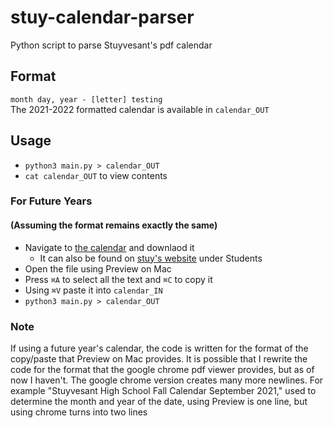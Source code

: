 # stuy-calendar-parser
Python script to parse Stuyvesant's pdf calendar

## Format
`month day, year - [letter] testing`\
The 2021-2022 formatted calendar is available in `calendar_OUT`

## Usage
* `python3 main.py > calendar_OUT`
* `cat calendar_OUT` to view contents

### For Future Years
#### (Assuming the format remains exactly the same)
* Navigate to [the calendar](https://stuy.entest.org/2021-2022%20School%20Term%20Calendar%20v%203-9-2022.pdf) and downlaod it
	* It can also be found on [stuy's website](https://stuy.enschool.org/) under Students 
* Open the file using Preview on Mac
* Press `⌘A` to select all the text and `⌘C` to copy it
* Using `⌘V` paste it into `calendar_IN`
* `python3 main.py > calendar_OUT`

### Note
If using a future year's calendar, the code is written for the format of the copy/paste that Preview on Mac provides. It is possible that I rewrite the code for the format that the google chrome pdf viewer provides, but as of now I haven't. The google chrome version creates many more newlines. For example "Stuyvesant High School Fall Calendar September 2021," used to determine the month and year of the date, using Preview is one line, but using chrome turns into two lines 
